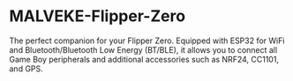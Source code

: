 # MALVEKE-Flipper-Zero
The perfect companion for your Flipper Zero. Equipped with ESP32 for WiFi and Bluetooth/Bluetooth Low Energy (BT/BLE), it allows you to connect all Game Boy peripherals and additional accessories such as NRF24, CC1101, and GPS.
